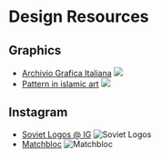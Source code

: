 # Design Resources

## Graphics

* [Archivio Grafica Italiana](http://www.archiviograficaitaliana.com/)
![](https://i.imgur.com/sauQwIN.png)
* [Pattern in islamic art](http://patterninislamicart.com/)
![](https://i.imgur.com/SlU84a0.png)


## Instagram

* [Soviet Logos @ IG](https://www.instagram.com/soviet_logos/)
![Soviet Logos](https://i.imgur.com/b95CUxw.png)
* [Matchbloc](https://www.instagram.com/matchbloc/)
![Matchbloc](https://i.imgur.com/UgF9bc7.png)
